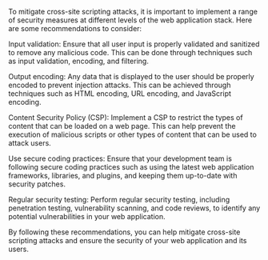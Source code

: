 To mitigate cross-site scripting attacks, it is important to implement a range of security measures at different levels of the web application stack. Here are some recommendations to consider:

Input validation: Ensure that all user input is properly validated and sanitized to remove any malicious code. This can be done through techniques such as input validation, encoding, and filtering.

Output encoding: Any data that is displayed to the user should be properly encoded to prevent injection attacks. This can be achieved through techniques such as HTML encoding, URL encoding, and JavaScript encoding.

Content Security Policy (CSP): Implement a CSP to restrict the types of content that can be loaded on a web page. This can help prevent the execution of malicious scripts or other types of content that can be used to attack users.

Use secure coding practices: Ensure that your development team is following secure coding practices such as using the latest web application frameworks, libraries, and plugins, and keeping them up-to-date with security patches.

Regular security testing: Perform regular security testing, including penetration testing, vulnerability scanning, and code reviews, to identify any potential vulnerabilities in your web application.

By following these recommendations, you can help mitigate cross-site scripting attacks and ensure the security of your web application and its users.
